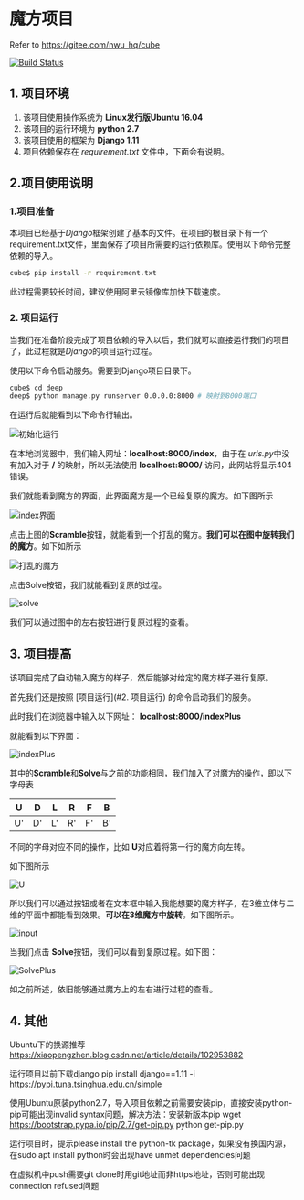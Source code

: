 # 魔方项目

Refer to https://gitee.com/nwu_hq/cube

[![Build Status](https://app.travis-ci.com/cs-loafers/cube.svg?branch=main)](https://app.travis-ci.com/cs-loafers/cube)

## 1. 项目环境

1. 该项目使用操作系统为 **Linux发行版Ubuntu 16.04**
2. 该项目的运行环境为 **python 2.7**
3. 该项目使用的框架为 **Django 1.11**
4. 项目依赖保存在 *requirement.txt* 文件中，下面会有说明。



## 2.项目使用说明

### 1.项目准备

本项目已经基于*Django*框架创建了基本的文件。在项目的根目录下有一个requirement.txt文件，里面保存了项目所需要的运行依赖库。使用以下命令完整依赖的导入。

```bash
cube$ pip install -r requirement.txt
```

此过程需要较长时间，建议使用阿里云镜像库加快下载速度。

### 2. 项目运行

当我们在准备阶段完成了项目依赖的导入以后，我们就可以直接运行我们的项目了，此过程就是*Django*的项目运行过程。

使用以下命令启动服务。需要到Django项目目录下。

```bash
cube$ cd deep 
deep$ python manage.py runserver 0.0.0.0:8000 # 映射到8000端口
```

在运行后就能看到以下命令行输出。

![初始化运行](pic/1.PNG)

在本地浏览器中，我们输入网址：**localhost:8000/index**，由于在 *urls.py*中没有加入对于 **/** 的映射，所以无法使用 **localhost:8000/** 访问，此网站将显示404错误。

我们就能看到魔方的界面，此界面魔方是一个已经复原的魔方。如下图所示





![index界面](pic/2.PNG)







点击上图的**Scramble**按钮，就能看到一个打乱的魔方。**我们可以在图中旋转我们的魔方**。如下如所示



![打乱的魔方](pic/3.PNG)





点击Solve按钮，我们就能看到复原的过程。



![solve](pic/4.PNG)

我们可以通过图中的左右按钮进行复原过程的查看。



## 3. 项目提高

该项目完成了自动输入魔方的样子，然后能够对给定的魔方样子进行复原。

首先我们还是按照 [项目运行](#2. 项目运行) 的命令启动我们的服务。

此时我们在浏览器中输入以下网址： **localhost:8000/indexPlus**

就能看到以下界面：





![indexPlus](pic/5.PNG)

其中的**Scramble**和**Solve**与之前的功能相同，我们加入了对魔方的操作，即以下字母表



|  U   |  D   |  L   |  R   |  F   |  B   |
| :--: | :--: | :--: | :--: | :--: | :--: |
|  U'  |  D'  |  L'  |  R'  |  F'  |  B'  |





不同的字母对应不同的操作，比如 **U**对应着将第一行的魔方向左转。

如下图所示

![U](pic/6.PNG)





所以我们可以通过按钮或者在文本框中输入我能想要的魔方样子，在3维立体与二维的平面中都能看到效果。**可以在3维魔方中旋转**。如下图所示。

![input](pic/7.PNG)





当我们点击 **Solve**按钮，我们可以看到复原过程。如下图：

![SolvePlus](pic/8.PNG)

如之前所述，依旧能够通过魔方上的左右进行过程的查看。


## 4. 其他

Ubuntu下的换源推荐
https://xiaopengzhen.blog.csdn.net/article/details/102953882

运行项目以前下载django
pip install django==1.11 -i https://pypi.tuna.tsinghua.edu.cn/simple

使用Ubuntu原装python2.7，导入项目依赖之前需要安装pip，直接安装python-pip可能出现invalid syntax问题，解决方法：安装新版本pip
wget https://bootstrap.pypa.io/pip/2.7/get-pip.py
python get-pip.py

运行项目时，提示please install the python-tk package，如果没有换国内源，在sudo apt install python时会出现have unmet dependencies问题

在虚拟机中push需要git clone时用git地址而非https地址，否则可能出现connection refused问题
